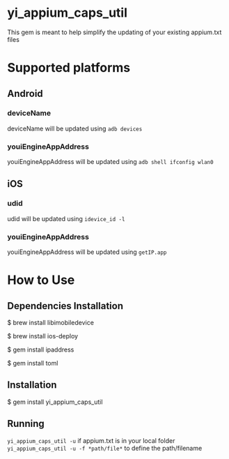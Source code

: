 # yi_appium_caps_util

This gem is meant to help simplify the updating of your existing appium.txt files

# Supported platforms #

## Android ##
### deviceName ###
deviceName will be updated using `adb devices`
### youiEngineAppAddress ###
youiEngineAppAddress will be updated using `adb shell ifconfig wlan0`

## iOS ##
### udid ###
udid will be updated using `idevice_id -l`
### youiEngineAppAddress ###
youiEngineAppAddress will be updated using `getIP.app`

# How to Use #

## Dependencies Installation ##
  $ brew install libimobiledevice

  $ brew install ios-deploy

  $ gem install ipaddress

  $ gem install toml

## Installation ##
  $ gem install yi_appium_caps_util  

## Running ##
`yi_appium_caps_util -u` if appium.txt is in your local folder
`yi_appium_caps_util -u -f *path/file*` to define the path/filename
